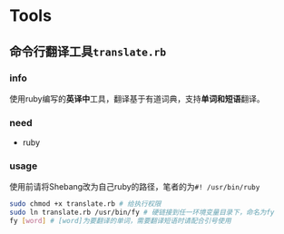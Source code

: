 # Tools

## 命令行翻译工具`translate.rb`
### info
使用ruby编写的**英译中**工具，翻译基于有道词典，支持**单词和短语**翻译。

### need
* ruby

### usage
使用前请将Shebang改为自己ruby的路径，笔者的为`#! /usr/bin/ruby`
```bash
sudo chmod +x translate.rb # 给执行权限
sudo ln translate.rb /usr/bin/fy # 硬链接到任一环境变量目录下，命名为fy
fy [word] # [word]为要翻译的单词，需要翻译短语时请配合引号使用
```
